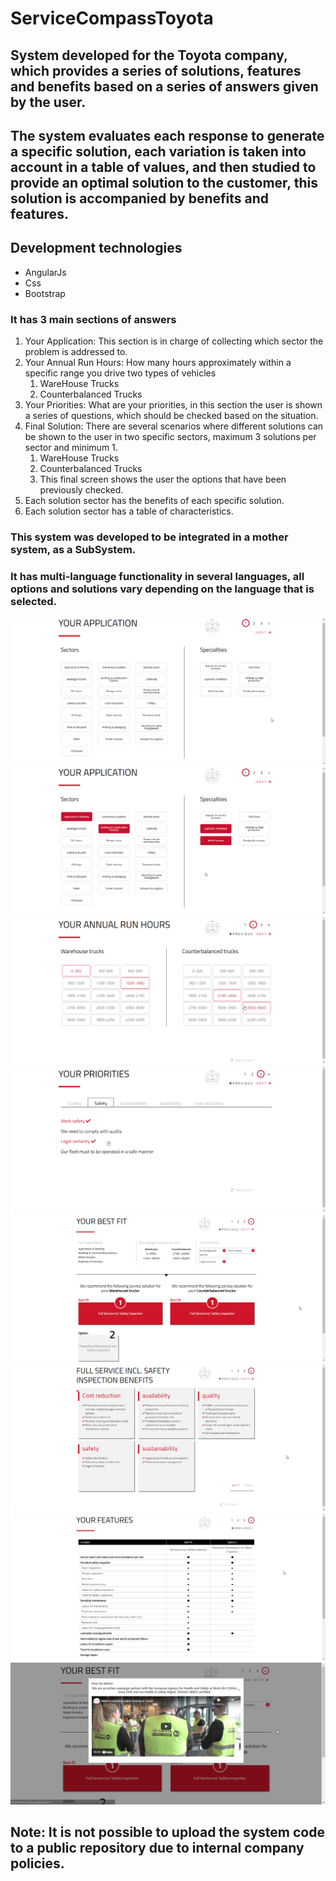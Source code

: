 # ServiceCompassToyota

## System developed for the Toyota company, which provides a series of solutions, features and benefits based on a series of answers given by the user.

## The system evaluates each response to generate a specific solution, each variation is taken into account in a table of values, and then studied to provide an optimal solution to the customer, this solution is accompanied by benefits and features.

## Development technologies

- AngularJs
- Css
- Bootstrap

### It has 3 main sections of answers

1. Your Application: This section is in charge of collecting which sector the problem is addressed to.
2. Your Annual Run Hours: How many hours approximately within a specific range you drive two types of vehicles
   1. WareHouse Trucks
   2. Counterbalanced Trucks
3. Your Priorities: What are your priorities, in this section the user is shown a series of questions, which should be checked based on the situation.
4. Final Solution: There are several scenarios where different solutions can be shown to the user in two specific sectors, maximum 3 solutions per sector and minimum 1.
   1. WareHouse Trucks
   2. Counterbalanced Trucks
   3. This final screen shows the user the options that have been previously checked.
5. Each solution sector has the benefits of each specific solution.
6. Each solution sector has a table of characteristics.

### This system was developed to be integrated in a mother system, as a SubSystem.

### It has multi-language functionality in several languages, all options and solutions vary depending on the language that is selected.

![Application](./assets/images/captures/chrome_8bpf8MvkOI.png "Application")
![ApplicationSelect](./assets/images/captures/chrome_CMdOYJvZQ2.png "ApplicationSelect")
![Hours](./assets/images/captures/chrome_6hIPoDw0ZL.png "Hours")
![Priorities](./assets/images/captures/chrome_9q5fn9aDvI.png "Priorities")
![BestFit](./assets/images/captures/chrome_GX6f3bBw83.png "BestFit")
![Benefit](./assets/images/captures/chrome_eV2IAUYt8h.png "Benefit")
![Features](./assets/images/captures/chrome_OjHc1H4qQN.png "Features")
![VideoPop](./assets/images/captures/chrome_TsqiohRpse.png "VideoPop")

## **Note: It is not possible to upload the system code to a public repository due to internal company policies.**
